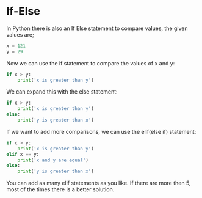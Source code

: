 # If-Else 

In Python there is also an If Else statement to compare values, the given values are;

```python
x = 121
y = 29
```

Now we can use the if statement to compare the values of x and y:

```python
if x > y:
    print('x is greater than y')
```

We can expand this with the else statement:

```python
if x > y:
    print('x is greater than y')
else:
    print('y is greater than x')
```

If we want to add more comparisons, we can use the elif(else if) statement:

```python
if x > y:
    print('x is greater than y')
elif x == y:
    print('x and y are equal')
else:
    print('y is greater than x')
```

You can add as many elif statements as you like. If there are more then 5, most of the times there is a better solution.